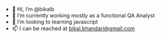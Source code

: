 - 👋 Hi, I’m @bikalb
- 👀 I’m currently working mostly as a functional QA Analyst
- 🌱 I’m looking to learning javascript
- 📫 I can be reached at bikal.bhandari@gmail.com 

<!---
bikalb/bikalb is a ✨ special ✨ repository because its `README.md` (this file) appears on your GitHub profile.
You can click the Preview link to take a look at your changes.
--->
